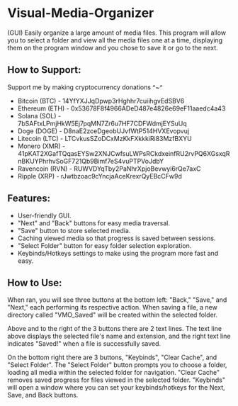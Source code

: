 # Visual-Media-Organizer
(GUI) Easily organize a large amount of media files. This program will allow you to select a folder and view all the media files one at a time, displaying them on the program window and you chose to save it or go to the next.

## How to Support:
Support me by making cryptocurrency donations ^~^
- Bitcoin (BTC) - 14YfYXJJqDpwp3rHghhr7cuiihgvEdSBV6
- Ethereum (ETH) - 0x53678F8f4966ADeD487e4826e69eF11aaedc4a43
- Solana (SOL) - 7bSAFtxLPmjHkW5Ej7pqMN7Zr6u7HF7CDFWdmjEYSuUq
- Doge (DOGE) - D8naE2zceDgeobUJvfWtP514HVXEvopvuj
- Litecoin (LTC) - LTCvkusSZoDCxMzKkFXkkkiRi83MzfBXYU
- Monero (XMR) - 41pKAT2XGafTQqasEYSw2XNJCwfsuLWPsRCkdxeinfRU2rvPQ6XGsxqRnBKUYPhrhvSoGF721Qb9Bimf7eS4vuPTPVoJdbY
- Ravencoin (RVN) - RUWVDYqTby2PaNhrXpjoBevwyi6rQe7axC
- Ripple (XRP) - rJwtbzoac9cYncjaAceKrexrQyEBcCFw9d

## Features:
- User-friendly GUI.
- "Next" and "Back" buttons for easy media traversal.
- "Save" button to store selected media.
- Caching viewed media so that progress is saved between sessions.
- "Select Folder" button for easy folder selection exploration.
- Keybinds/Hotkeys settings to make using the program more fast and easy.

## How to Use:
When ran, you will see three buttons at the bottom left: "Back," "Save," and "Next," each performing its respective action. When saving a file, a new directory called "VMO_Saved" will be created within the selected folder.

Above and to the right of the 3 buttons there are 2 text lines. The text line above displays the selected file's name and extension, and the right text line indicates "Saved!" when a file is successfully saved.

On the bottom right there are 3 buttons, "Keybinds", "Clear Cache", and "Select Folder". The "Select Folder" button prompts you to choose a folder, loading all media within the selected folder for navigation. "Clear Cache" removes saved progress for files viewed in the selected folder. "Keybinds" will open a window where you can set your keybinds/hotkeys for the Next, Save, and Back buttons.
